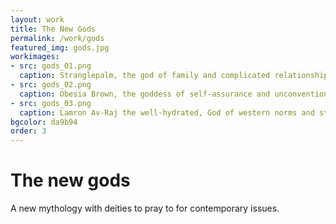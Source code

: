 ```yaml
---
layout: work
title: The New Gods
permalink: /work/gods
featured_img: gods.jpg
workimages:
- src: gods_01.png
  caption: Stranglepalm, the god of family and complicated relationships
- src: gods_02.png
  caption: Obesia Brown, the goddess of self-assurance and unconventional beauty.
- src: gods_03.png
  caption: Lamron Av-Raj the well-hydrated, God of western norms and standards
bgcolor: da9b94
order: 3
---
```


# The new gods

A new mythology with deities to pray to for contemporary issues.